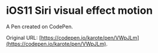 # iOS11 Siri visual effect motion

A Pen created on CodePen.

Original URL: [https://codepen.io/karote/pen/VWpJLm](https://codepen.io/karote/pen/VWpJLm).

